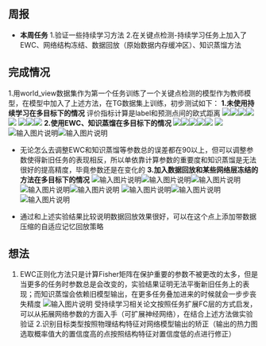 ﻿## 周报
 -  **本周任务** 
 1.验证一些持续学习方法
 2.在关键点检测-持续学习任务上加入了EWC、网络结构冻结、数据回放（原始数据内存缓冲区）、知识蒸馏方法
 

## 完成情况

 1.用world_view数据集作为第一个任务训练了一个关键点检测的模型作为教师模型，在模型中加入了上述方法，在TG数据集上训练，初步测试如下：
 **1.未使用持续学习在多目标下的情况**
 评价指标计算是label和预测点间的欧式距离
 ![](/2025/2025.3.16/img/1.bmp)![](/2025/2025.3.16/img/2.bmp)![](/2025/2025.3.16/img/3.bmp)![](/2025/2025.3.16/img/4.bmp)![](/2025/2025.3.16/img/5.bmp)
 ![](/2025/2025.3.16/img/6.bmp)![](/2025/2025.3.16/img/7.bmp)![](/2025/2025.3.16/img/8.bmp)
  **2.使用EWC、知识蒸馏在多目标下的情况**
  ![](/2025/2025.3.16/img/9.bmp)![](/2025/2025.3.16/img/10.bmp)![](/2025/2025.3.16/img/11.bmp)![](/2025/2025.3.16/img/12.bmp)![](/2025/2025.3.16/img/13.bmp)
  ![](/2025/2025.3.16/img/14.bmp)![输入图片说明](/2025/2025.3.16/img/16.bmp)![输入图片说明](/2025/2025.3.16/img/17.bmp)
  
  
 - 无论怎么去调整EWC和知识蒸馏等参数总的误差都在90以上，但可以调整参数使得新旧任务的表现相反，所以单依靠计算参数的重要度和知识蒸馏是无法很好的提高精度，毕竟参数还是在变化的
  **3.加入数据回放和某些网络层冻结的方法在多目标下的情况**
  ![输入图片说明](/2025/2025.3.16/img/18.bmp)![输入图片说明](/2025/2025.3.16/img/19.bmp)![输入图片说明](/2025/2025.3.16/img/20.bmp)![输入图片说明](/2025/2025.3.16/img/21.bmp)![输入图片说明](/2025/2025.3.16/img/22.bmp)
  ![输入图片说明](/2025/2025.3.16/img/23.bmp)![输入图片说明](/2025/2025.3.16/img/24.bmp)![输入图片说明](/2025/2025.3.16/img/25.bmp)
  
 - 通过和上述实验结果比较说明数据回放效果很好，可以在这个点上添加带数据压缩的自适应记忆回放策略

## 想法

 1. EWC正则化方法只是计算Fisher矩阵在保护重要的参数不被更改的太多，但是当更多的任务时参数总是会改变的，实验结果证明无法平衡新旧任务上的表现；而知识蒸馏会依赖旧模型输出，在更多任务叠加进来的时候就会一步步丧失精度
 ![输入图片说明](/2025/2025.3.16/img/26.bmp)
受持续学习相关论文按照任务扩展FC层的方式启发，可以从拓展网络参数的方面入手（可扩展神经网络），在结合上述方法做实验验证
 2.识别目标类型按照物理结构特征对网络模型输出的矫正（输出的热力图选取概率值大的置信度高的点按照结构特征对置信度低的点进行修正）

  


 

